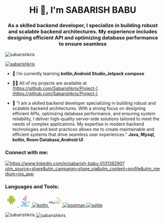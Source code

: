 <h1 align="center">Hi 👋, I'm SABARISH BABU</h1>
<h3 align="center">As a skilled backend developer, I specialize in building robust and scalable backend architectures. My experience includes designing efficient API and optimizing database performance to ensure seamless</h3>

<p align="left"> <img src="https://komarev.com/ghpvc/?username=sabarishkris&label=Profile%20views&color=0e75b6&style=flat" alt="sabarishkris" /> </p>

<p align="left"> <a href="https://github.com/ryo-ma/github-profile-trophy"><img src="https://github-profile-trophy.vercel.app/?username=sabarishkris" alt="sabarishkris" /></a> </p>

- 🌱 I’m currently learning **kotlin,Android Studio,Jetpack compose**

- 👨‍💻 All of my projects are available at [https://github.com/Sabarishkris/Project-](https://github.com/Sabarishkris/Project-)

- 💬 "I am a skilled backend developer specializing in building robust and scalable backend architectures. With a strong focus on designing efficient APIs, optimizing database performance, and ensuring system reliability, I deliver high-quality server-side solutions tailored to meet the needs of complex applications. My expertise in modern backend technologies and best practices allows me to create maintainable and efficient systems that drive seamless user experiences." **Java, Mysql, kotlin, Room Database,Android UI**

<h3 align="left">Connect with me:</h3>
<p align="left">
<a href="https://linkedin.com/in/https://www.linkedin.com/in/sabarish-babu-013139290?utm_source=share&utm_campaign=share_via&utm_content=profile&utm_medium=ios_app" target="blank"><img align="center" src="https://raw.githubusercontent.com/rahuldkjain/github-profile-readme-generator/master/src/images/icons/Social/linked-in-alt.svg" alt="https://www.linkedin.com/in/sabarish-babu-013139290?utm_source=share&utm_campaign=share_via&utm_content=profile&utm_medium=ios_app" height="30" width="40" /></a>
</p>

<h3 align="left">Languages and Tools:</h3>
<p align="left"> <a href="https://developer.android.com" target="_blank" rel="noreferrer"> <img src="https://raw.githubusercontent.com/devicons/devicon/master/icons/android/android-original-wordmark.svg" alt="android" width="40" height="40"/> </a> <a href="https://www.java.com" target="_blank" rel="noreferrer"> <img src="https://raw.githubusercontent.com/devicons/devicon/master/icons/java/java-original.svg" alt="java" width="40" height="40"/> </a> <a href="https://kotlinlang.org" target="_blank" rel="noreferrer"> <img src="https://www.vectorlogo.zone/logos/kotlinlang/kotlinlang-icon.svg" alt="kotlin" width="40" height="40"/> </a> <a href="https://www.mysql.com/" target="_blank" rel="noreferrer"> <img src="https://raw.githubusercontent.com/devicons/devicon/master/icons/mysql/mysql-original-wordmark.svg" alt="mysql" width="40" height="40"/> </a> <a href="https://postman.com" target="_blank" rel="noreferrer"> <img src="https://www.vectorlogo.zone/logos/getpostman/getpostman-icon.svg" alt="postman" width="40" height="40"/> </a> <a href="https://www.sqlite.org/" target="_blank" rel="noreferrer"> <img src="https://www.vectorlogo.zone/logos/sqlite/sqlite-icon.svg" alt="sqlite" width="40" height="40"/> </a> </p>

<p><img align="left" src="https://github-readme-stats.vercel.app/api/top-langs?username=sabarishkris&show_icons=true&locale=en&layout=compact" alt="sabarishkris" /></p>

<p>&nbsp;<img align="center" src="https://github-readme-stats.vercel.app/api?username=sabarishkris&show_icons=true&locale=en" alt="sabarishkris" /></p>
